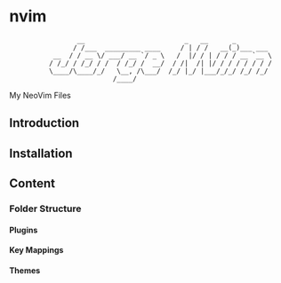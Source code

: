 # nvim

                     __                         _   __      _         
                    / /___  _________ ____     / | / /   __(_)___ ___ 
               __  / / __ \/ ___/ __ `/ _ \   /  |/ / | / / / __ `__ \
              / /_/ / /_/ / /  / /_/ /  __/  / /|  /| |/ / / / / / / /
              \____/\____/_/   \__, /\___/  /_/ |_/ |___/_/_/ /_/ /_/ 
                              /____/                                  
My NeoVim Files

## Introduction

## Installation

## Content

### Folder Structure

#### Plugins

#### Key Mappings

#### Themes

